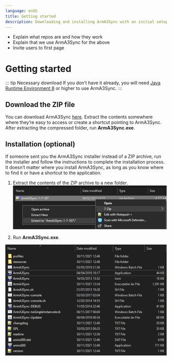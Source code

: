 ```yaml
---
language: enUS
title: Getting started
description: Downloading and installing ArmA3Sync with an initial setup procedure.
---
```


- Explain what repos are and how they work
- Explain that we use ArmA3Sync for the above
- Invite users to first page

# Getting started

::: tip Necessary download
If you don’t have it already, you will need [Java Runtime Environment 8](https://www.java.com/en/download/) or higher to use
ArmA3Sync.
:::

## Download the ZIP file

You can download ArmA3Sync [here](https://www.dropbox.com/sh/0vkt7x25xahw4cd/AACHSjIijmWsI6C_Si5hVXyoa?dl=0).
Extract the contents somewhere where they’re easy to access or create a shortcut pointing to ArmA3Sync. After extracting
the compressed folder, run **ArmA3Sync.exe**.

## Installation (optional)

If someone sent you the ArmA3Sync installer instead of a ZIP archive, run the
installer and follow the instructions to complete the installation process. It doesn’t
matter where you install ArmA3Sync, as long as you know where to find it or have
a shortcut to the application.

1. Extract the contents of the ZIP archive to a new folder.
![](./resources/1.png)

2. Run **ArmA3Sync.exe**.

![](./resources/2.png)